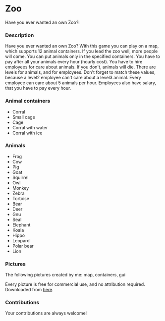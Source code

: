 # Zoo
Have you ever wanted an own Zoo?!

### Description
Have you ever wanted an own Zoo? With this game you can play on a map,
which supports 12 animal containers. If you lead the zoo well, more
people will come. You can put animals only in the specified containers.
You have to pay after all your animals every hour (hourly cost). You
have to hire employees for care about animals. If you don't, animals
will die. There are levels for animals, and for employees. Don't forget
to match these values, because a level2 employee can't care about a
level3 animal. Every employee can care about 5 animals per hour. 
Employees also have salary, that you have to pay every hour.

### Animal containers
* Corral
* Small cage
* Cage
* Corral with water
* Corral with ice

### Animals
* Frog
* Cow
* Pig
* Goat
* Squirrel
* Owl
* Monkey
* Zebra
* Tortoise
* Bear
* Deer
* Gnu
* Seal
* Elephant
* Koala
* Hippo
* Leopard
* Polar bear
* Lion

### Pictures
The following pictures created by me: map, containers, gui

Every picture is free for commercial use, and no attribution required.
Downloaded from [here](https://pixabay.com/en/users/OpenClipart-Vectors-30363/).

### Contributions
Your contributions are always welcome!